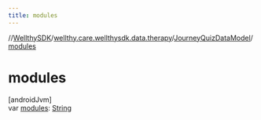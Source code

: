```yaml
---
title: modules
---
```

//[WellthySDK](../../../index.html)/[wellthy.care.wellthysdk.data.therapy](../index.html)/[JourneyQuizDataModel](index.html)/[modules](modules.html)



# modules



[androidJvm]\
var [modules](modules.html): [String](https://kotlinlang.org/api/latest/jvm/stdlib/kotlin/-string/index.html)





